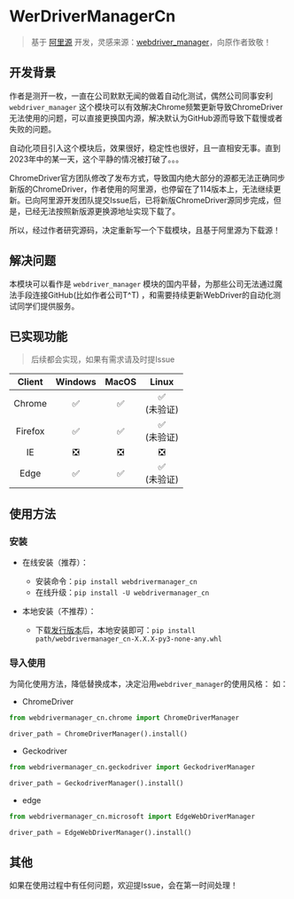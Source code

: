 # WerDriverManagerCn

> 基于 [阿里源](https://www.npmmirror.com/) 开发，灵感来源：[webdriver_manager](https://githHub.com/SergeyPirogov/webdriver_manager)，向原作者致敬！

## 开发背景

作者是测开一枚，一直在公司默默无闻的做着自动化测试，偶然公司同事安利 `webdriver_manager` 这个模块可以有效解决Chrome频繁更新导致ChromeDriver无法使用的问题，可以直接更换国内源，解决默认为GitHub源而导致下载慢或者失败的问题。

自动化项目引入这个模块后，效果很好，稳定性也很好，且一直相安无事。直到2023年中的某一天，这个平静的情况被打破了。。。

ChromeDriver官方团队修改了发布方式，导致国内绝大部分的源都无法正确同步新版的ChromeDriver，作者使用的阿里源，也停留在了114版本上，无法继续更新。已向阿里源开发团队提交Issue后，已将新版ChromeDriver源同步完成，但是，已经无法按照新版源更换源地址实现下载了。

所以，经过作者研究源码，决定重新写一个下载模块，且基于阿里源为下载源！

## 解决问题

本模块可以看作是 `webdriver_manager` 模块的国内平替，为那些公司无法通过魔法手段连接GitHub(比如作者公司T^T)
，和需要持续更新WebDriver的自动化测试同学们提供服务。

## 已实现功能

> 后续都会实现，如果有需求请及时提Issue

| Client  | Windows | MacOS |    Linux    |
|:-------:|:-------:|:-----:|:-----------:|
| Chrome  |    ✅    |   ✅   | ✅<br/>(未验证) |
| Firefox |    ✅    |   ✅   | ✅<br/>(未验证) |
|   IE    |    ❎    |   ❎   |      ❎      |
|  Edge   |    ✅    |   ✅   | ✅<br/>(未验证) |

## 使用方法

### 安装

- 在线安装（推荐）：
    - 安装命令：`pip install webdrivermanager_cn`
    - 在线升级：`pip install -U webdrivermanager_cn`

- 本地安装（不推荐）：
    - 下载[发行版本](https://gitee.com/Joker_JH/webdrivermanagercn/releases)后，本地安装即可：`pip install path/webdrivermanager_cn-X.X.X-py3-none-any.whl`

### 导入使用

为简化使用方法，降低替换成本，决定沿用`webdriver_manager`的使用风格：
如：

- ChromeDriver

```python
from webdrivermanager_cn.chrome import ChromeDriverManager

driver_path = ChromeDriverManager().install()
```

- Geckodriver

```python
from webdrivermanager_cn.geckodriver import GeckodriverManager

driver_path = GeckodriverManager().install()
```

- edge

```python
from webdrivermanager_cn.microsoft import EdgeWebDriverManager

driver_path = EdgeWebDriverManager().install()
```

## 其他

如果在使用过程中有任何问题，欢迎提Issue，会在第一时间处理！
